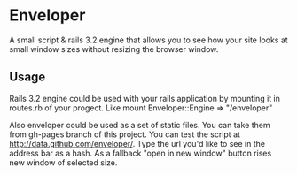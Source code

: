# Enveloper

A small script &amp; rails 3.2 engine that allows you to see how your site looks at small window sizes without resizing the browser window.

## Usage

Rails 3.2 engine could be used with your rails application by mounting it in routes.rb of your progect. Like
    mount Enveloper::Engine => "/enveloper"

Also enveloper could be used as a set of static files. You can take them from gh-pages branch of this project.
You can test the script at http://dafa.github.com/enveloper/. Type the url you'd like to see in the address bar as a hash. As a fallback "open in new window" button rises new window of selected size.